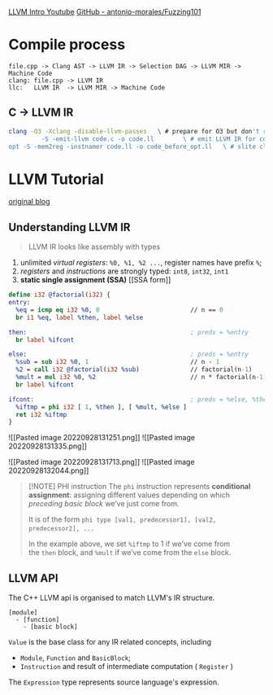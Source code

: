 [LLVM Intro Youtube](https://www.youtube.com/watch?v=J5xExRGaIIY)
[GitHub - antonio-morales/Fuzzing101](https://github.com/antonio-morales/Fuzzing101)

# Compile process

	file.cpp -> Clang AST -> LLVM IR -> Selection DAG -> LLVM MIR -> Machine Code
	clang: file.cpp -> LLVM IR
	llc:   LLVM IR  -> LLVM MIR -> Machine Code

## C -> LLVM IR
```bash
clang -O3 -Xclang -disable-llvm-passes   \ # prepare for O3 but don't run it
	     -S -emit-llvm code.c -o code.ll        \ # emit LLVM IR for code.c into code.ll;  -S: ouput human readable IR
opt -S -mem2reg -instnamer code.ll -o code_before_opt.ll   \ # slite clean up; -mem2reg: use register instead of stack; -instnamer: give name to instructions
```


# LLVM Tutorial

[original blog](https://mukulrathi.com/create-your-own-programming-language/llvm-ir-cpp-api-tutorial/)

## Understanding LLVM IR

> LLVM IR looks like assembly with types

1. unlimited _virtual registers_: `%0, %1, %2 ...`, register names have prefix `%`;
2. _registers_ and _instructions_ are strongly typed: `int8`, `int32`, `int1`
3. **static single assignment (SSA)** [[SSA form]]

```llvm
define i32 @factorial(i32) {
entry:
  %eq = icmp eq i32 %0, 0                         // n == 0
  br i1 %eq, label %then, label %else

then:                                             ; preds = %entry
  br label %ifcont

else:                                             ; preds = %entry
  %sub = sub i32 %0, 1                            // n - 1
  %2 = call i32 @factorial(i32 %sub)              // factorial(n-1)
  %mult = mul i32 %0, %2                          // n * factorial(n-1)
  br label %ifcont

ifcont:                                           ; preds = %else, %then
  %iftmp = phi i32 [ 1, %then ], [ %mult, %else ]
  ret i32 %iftmp
}
```

![[Pasted image 20220928131251.png]]
![[Pasted image 20220928131335.png]]

![[Pasted image 20220928131713.png]]
![[Pasted image 20220928132044.png]]

>[!NOTE] PHI instruction
> The `phi` instruction represents **conditional assignment**: assigning different values depending on which _preceding basic block_ we’ve just come from.
>
> It is of the form `phi type [val1, predecessor1], [val2, predecessor2], ...` 
>
> In the example above, we set `%iftmp` to 1 if we’ve come from the `then` block, and `%mult` if we’ve come from the `else` block.


## LLVM API

The C++ LLVM api is organised to match LLVM's IR structure.
```
[module]
  - [function]
    - [basic block]
```

`Value` is the base class for any IR related concepts, including

- `Module`, `Function` and `BasicBlock`;
- `Instruction` and result of intermediate computation ( `Register` )

The `Expression` type represents source language's expression. 




